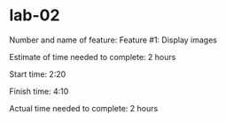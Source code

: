 # lab-02

Number and name of feature: Feature #1: Display images

Estimate of time needed to complete: 2 hours

Start time: 2:20

Finish time: 4:10

Actual time needed to complete: 2 hours